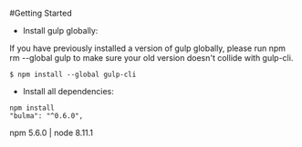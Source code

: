 #Getting Started
- Install gulp globally:

If you have previously installed a version of gulp globally, please run npm rm --global gulp to make sure your old version doesn't collide with gulp-cli.
```
$ npm install --global gulp-cli
```
- Install all dependencies:
```
npm install
"bulma": "^0.6.0",
```

npm 5.6.0 | node 8.11.1